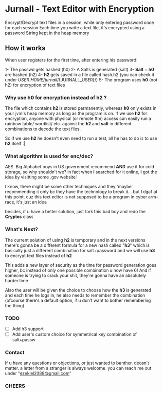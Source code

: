 # Jurnall - Text Editor with Encryption

Encrypt/Decrypt text files in a session, while only entering password once for each session
Each time you write a text file, it's encrypted using a password String kept in the heap memory

## How it works

When user registers for the first time, after entering his password:

1- The passwd gets hashed (h0)
2- A Salts is generated (salt)
3- __Salt__ + __h0__ are hashed (h2)
4- __h2__ gets saved in a file called hash.h2 (you can check it under ${USER.HOME}/jurnall/${JURNALL_USER}/)
5- The program uses __h0__ (not h2) for encryption of text files

###  Why use h0 for encryption instead of h2 ?

The file which contains __h2__ is stored permanently, whereas __h0__ only exists in your jvm's heap memory as long
as the program is on. If we use __h2__ for encryption, anyone with physical (or remote ftm) access can easily run
a rainbow table/ wordlist/ etc. against the __h2__ and __salt__ in different combinations to decode the text files.

So if we use __h2__ he doesn't even need to run a test, all he has to do is to use __h2__ itself :|

### What algorithm is used for enc/dec?

AES. Big Alphabet boys in US government recommend __AND__ use it for cold storage, so why shouldn't we?
in fact when I searched for it online, I got the idea by visitting some .gov website!

I know, there might be some other techniques and they 'maybe' recommending it only bc they have the technology to break
it... but I dgaf at this point, cuz this text editor is not supposed to be a program in cyber arm-race, it's just an idea

besides, if u have a better solution, just fork this bad boy and redo the __Cryptos__ class

### What's Next?

The current solution of using __h2__ is temporary and in the next versions there's gonna be a different formula for 
a new hash called "__h3__" which is basically just a different combination for salt+password and we will use __h3__
to encrypt text files instead of __h2__ 

This adds a new layer of security as the time for password generation goes higher, bc instead of only one possible
combination u now have 6! And if someone is trying to crack your shit, they're gonna have an absolutely harder time

Also the user will be given the choice to choose how the __h3__ is generated and each time he logs in, he also needs to
remember the combination (ofcourse there's a default option, if u don't want to bother remembering the thing)

### TODO
- [ ] Add h3 support
- [ ] Add user's custom choice for symmetrical key combination of salt+passw

### Contact
If u have any questions or objections, or just wanted to banther, deosn't matter. a letter from a stranger is always welcome. you can reach me out under 
"ezekiel2088@gmail.com"

### CHEERS

